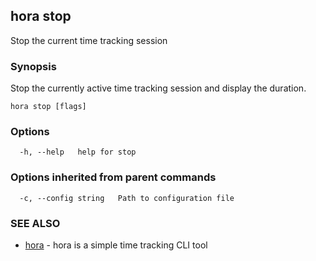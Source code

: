 ## hora stop

Stop the current time tracking session

### Synopsis

Stop the currently active time tracking session and display the duration.

```
hora stop [flags]
```

### Options

```
  -h, --help   help for stop
```

### Options inherited from parent commands

```
  -c, --config string   Path to configuration file
```

### SEE ALSO

* [hora](README.md)	 - hora is a simple time tracking CLI tool

